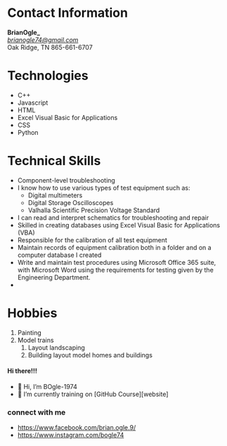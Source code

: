 # Contact Information
**BrianOgle_**<br/>
*brianogle74@gmail.com*<br/>
Oak Ridge, TN
865-661-6707
# Technologies
- C++ 
- Javascript 
- HTML   
- Excel Visual Basic for Applications
- CSS
- Python
# Technical Skills
* Component-level troubleshooting
* I know how to use various types of test equipment such as:
  * Digital multimeters
  * Digital Storage Oscilloscopes
  * Valhalla Scientific Precision Voltage Standard
* I can read and interpret schematics for troubleshooting and repair
* Skilled in creating databases using Excel Visual Basic for Applications (VBA)
* Responsible for the calibration of all test equipment
* Maintain records of equipment calibration both in a folder and on a computer database I created
* Write and maintain test procedures using Microsoft Office 365 suite, with Microsoft Word using the requirements for testing given by the Engineering Department.
* 
# Hobbies
1. Painting
1. Model trains
   1. Layout landscaping
   1. Building layout model homes and buildings
  

#### Hi there!!! 
- 👋 Hi, I’m BOgle-1974 
- 🌱 I’m currently training on [GitHub Course][website]

### connect with me
* https://www.facebook.com/brian.ogle.9/
* https://www.instagram.com/bogle74
